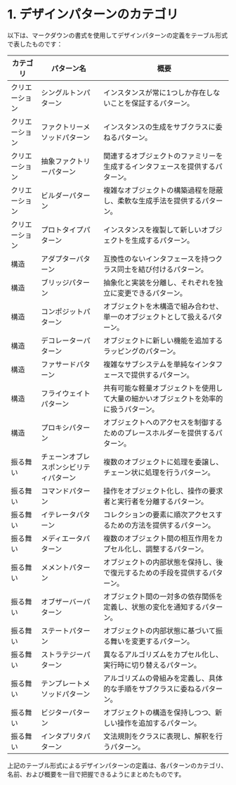 # 1. デザインパターンのカテゴリ
以下は、マークダウンの書式を使用してデザインパターンの定義をテーブル形式で表したものです：

| カテゴリ | パターン名                                 | 概要                                                         |
| -------- | ---------------------------------------- | ------------------------------------------------------------ |
| クリエーション     | シングルトンパターン                     | インスタンスが常に1つしか存在しないことを保証するパターン。                               |
| クリエーション     | ファクトリーメソッドパターン             | インスタンスの生成をサブクラスに委ねるパターン。                                         |
| クリエーション     | 抽象ファクトリーパターン                 | 関連するオブジェクトのファミリーを生成するインタフェースを提供するパターン。           |
| クリエーション     | ビルダーパターン                         | 複雑なオブジェクトの構築過程を隠蔽し、柔軟な生成手法を提供するパターン。                 |
| クリエーション     | プロトタイプパターン                     | インスタンスを複製して新しいオブジェクトを生成するパターン。                             |
| 構造       | アダプターパターン                       | 互換性のないインタフェースを持つクラス同士を結び付けるパターン。                           |
| 構造       | ブリッジパターン                         | 抽象化と実装を分離し、それぞれを独立に変更できるパターン。                                 |
| 構造       | コンポジットパターン                     | オブジェクトを木構造で組み合わせ、単一のオブジェクトとして扱えるパターン。                 |
| 構造       | デコレーターパターン                     | オブジェクトに新しい機能を追加するラッピングのパターン。                                   |
| 構造       | ファサードパターン                       | 複雑なサブシステムを単純なインタフェースで提供するパターン。                               |
| 構造       | フライウェイトパターン                   | 共有可能な軽量オブジェクトを使用して大量の細かいオブジェクトを効率的に扱うパターン。         |
| 構造       | プロキシパターン                         | オブジェクトへのアクセスを制御するためのプレースホルダーを提供するパターン。                 |
| 振る舞い     | チェーンオブレスポンシビリティパターン     | 複数のオブジェクトに処理を委譲し、チェーン状に処理を行うパターン。                           |
| 振る舞い     | コマンドパターン                         | 操作をオブジェクト化し、操作の要求者と実行者を分離するパターン。                             |
| 振る舞い     | イテレータパターン                       | コレクションの要素に順次アクセスするための方法を提供するパターン。                         |
| 振る舞い     | メディエータパターン                     | 複数のオブジェクト間の相互作用をカプセル化し、調整するパターン。                           |
| 振る舞い     | メメントパターン                         | オブジェクトの内部状態を保持し、後で復元するための手段を提供するパターン。                   |
| 振る舞い     | オブザーバーパターン                     | オブジェクト間の一対多の依存関係を定義し、状態の変化を通知するパターン。                     |
| 振る舞い     | ステートパターン                         | オブジェクトの内部状態に基づいて振る舞いを変更するパターン。                               |
| 振る舞い     | ストラテジーパターン                     | 異なるアルゴリズムをカプセル化し、実行時に切り替えるパターン。                               |
| 振る舞い     | テンプレートメソッドパターン             | アルゴリズムの骨組みを定義し、具体的な手順をサブクラスに委ねるパターン。                       |
| 振る舞い     | ビジターパターン                         | オブジェクトの構造を保持しつつ、新しい操作を追加するパターン。                               |
| 振る舞い     | インタプリタパターン                     | 文法規則をクラスに表現し、解釈を行うパターン。                                               |

上記のテーブル形式によるデザインパターンの定義は、各パターンのカテゴリ、名前、および概要を一目で把握できるようにまとめたものです。
